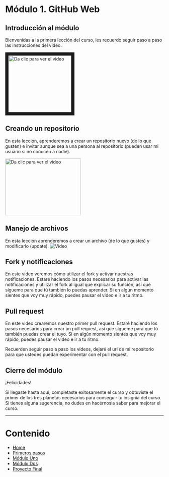 # Módulo 1. GitHub Web

## Introducción al módulo

Bienvenidas a la primera lección del curso, les recuerdo seguir paso a paso las instrucciones del video.

<a href="https://www.youtube.com/watch?v=iS4tYPlyPXY
" target="_blank"><img src="http://img.youtube.com/vi/iS4tYPlyPXY/0.jpg" 
alt="Da clic para ver el video" width="200" height="180" border="10" border-color="#E55E4F"/></a>

## Creando un repositorio

En esta lección, aprenderemos a crear un repositorio nuevo (de lo que gusten) e invitar aunque sea a una persona
al repositorio (pueden usar mi usuario si no conocen a nadie).

<a href="https://www.youtube.com/watch?v=iS4tYPlyPXY
" target="_blank"><img src="http://img.youtube.com/vi/iS4tYPlyPXY/0.jpg" 
alt="Da clic para ver el video" width="240" height="180"/></a>

## Manejo de archivos

En esta lección aprenderemos a crear un archivo (de lo que gustes) y modificarlo (update).
![Video](https://www.youtube.com/watch?v=iS4tYPlyPXY)

## Fork y notificaciones

En este video veremos cómo utilizar el fork y activar nuestras notificaciones.
Estaré haciendo los pasos necesarios para activar las notificaciones y utilizar el fork al igual que explicar su función, así que sígueme para que tú también lo puedas aprender. Si en algún momento sientes que voy muy rápido, puedes pausar el video e ir a tu ritmo.

## Pull request

En este video crearemos nuestro primer pull request.
Estaré haciendo los pasos necesarios para crear un pull request, así que sígueme para que tú también puedas crear el tuyo. Si en algún momento sientes que voy muy rápido, puedes pausar el video e ir a tu ritmo.

Recuerden seguir paso a paso los videos, dejaré el url de mi repositorio para que ustedes puedan experimentar con el pull request.

## Cierre del módulo

¡Felicidades!

Si llegaste hasta aquí, completaste exitosamente el curso y obtuviste el primer de los tres planetas necesarios para conseguir tu insignia del curso.
Si tienes alguna sugerencia, no dudes en hacérnosla saber para mejorar el curso.

---

# Contenido

- [Home](https://patroneshermosos-oficial.github.io/github-basics)
- [Primeros pasos](https://patroneshermosos-oficial.github.io/github-basics/primeros-pasos)
- [Módulo Uno](https://patroneshermosos-oficial.github.io/github-basics/modulo-uno)
- [Módulo Dos](https://patroneshermosos-oficial.github.io/github-basics/modulo-dos)
- [Proyecto Final](https://patroneshermosos-oficial.github.io/github-basics/proyecto-final)
